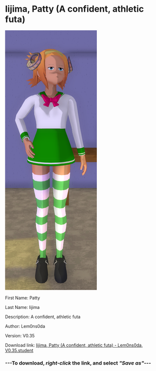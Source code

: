 # Iijima, Patty (A confident, athletic futa)

<img src = "https://raw.githubusercontent.com/Arbiter1223/Daigaku-Gurashi-Custom-Students/master/Students/Files/Iijima%2C%20Patty%20(A%20confident%2C%20athletic%20futa).png">

First Name: Patty

Last Name: Iijima

Description: A confident, athletic futa

Author: Lem0ns0da

Version: V0.35

Download link: <a href="https://raw.githubusercontent.com/Arbiter1223/Daigaku-Gurashi-Custom-Students/master/Students/Files/Iijima%2C%20Patty%20(A%20confident%2C%20athletic%20futa)%20-%20Lem0ns0da%2C%20V0.35.student">Iijima, Patty (A confident, athletic futa) - Lem0ns0da, V0.35.student</a>

### ---**To download, _right-click_ the link, and select _"Save as"_**---
